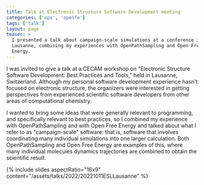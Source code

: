 ```yaml
---
title: Talk at Electronic Structure Software Development meeting
categories: ['ops', 'openfe']
tags: ['talk']
layout: page
teaser: >
  I presented a talk about campaign-scale simulations at a conference in
  Lausanne, combining my experiences with OpenPathSampling and Open Free
  Energy.
---
```


I was invited to give a talk at a CECAM workshop on "Electronic Structure
Software Development: Best Practices and Tools," held in Lausanne, Switzerland.
Although my personal software development experience hasn't focused on
electronic structure, the organizers were interested in getting perspectives
from experienced scientific software developers from other areas of
computational chemistry.

I wanted to bring some ideas that were generally relevant to programming, and
specifically relevant to best practices, so I combined my experience with
OpenPathSampling and with Open Free Energy and talked about what I refer to as
"campaign-scale" software: that is, software that involves coordinating many
individual simulations into one larger calculation. Both OpenPathSampling and
Open Free Energy are examples of this, where many individual molecules dynamics
trajectories are combined to obtain the scientific result.

{% include slides aspectRatio="16x9"
           content="/assets/talks/2022/20221011ESLLausanne" %}
